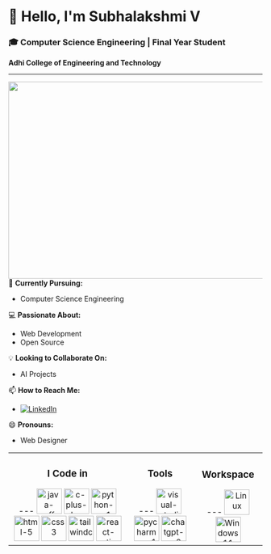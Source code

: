 # 👋 Hello, I'm Subhalakshmi V

### 🎓 Computer Science Engineering | Final Year Student
**Adhi College of Engineering and Technology**

---
<img align='right' width='550' height='390' src='https://camo.githubusercontent.com/b70081ec9c6d16a35bf18610619030bfc810cda3118051cf75ace93700e233c1/68747470733a2f2f63646e2e6472696262626c652e636f6d2f75736572732f313336343032392f73637265656e73686f74732f31363039333236382f6d656469612f36386538326137666234393034363134613930363664366235343063313462322e676966'>

🌱 **Currently Pursuing:**  
- Computer Science Engineering

💻 **Passionate About:**  
- Web Development  
- Open Source

💡 **Looking to Collaborate On:**  
- AI Projects
  
📫 **How to Reach Me:**  
- <a href="https://www.linkedin.com/in/subhalakshmi-v-38297327b">
    <img src="https://img.shields.io/badge/LinkedIn-0077B5?style=for-the-badge&logo=linkedin&logoColor=white" alt="LinkedIn"/>
  </a>
  
😄 **Pronouns:**  
- Web Designer

<table>
  <tr>
    <td align="center">
      <h3>I Code in</h3>
      ---
      <img width="50" height="50" src="https://img.icons8.com/color/50/java-coffee-cup-logo--v1.png" alt="java-coffee-cup-logo--v1"/> 
      <img width="50" height="50" src="https://img.icons8.com/fluency/50/c-plus-plus-logo.png" alt="c-plus-plus-logo"/> 
      <img width="50" height="50" src="https://img.icons8.com/color/50/python--v1.png" alt="python--v1"/> 
      <img width="50" height="50" src="https://img.icons8.com/fluency/50/html-5.png" alt="html-5"/> 
      <img width="50" height="50" src="https://img.icons8.com/color/50/css3.png" alt="css3"/> 
      <img width="50" height="50" src="https://img.icons8.com/color/50/tailwindcss.png" alt="tailwindcss"/> 
      <img width="50" height="50" src="https://img.icons8.com/color/50/react-native.png" alt="react-native"/> 
    </td>
    <td align="center">
      <h3>Tools</h3>
      ---
      <img width="50" height="50" src="https://img.icons8.com/color/50/visual-studio-code-2019.png" alt="visual-studio-code-2019"/> 
      <img width="50" height="50" src="https://img.icons8.com/color/50/pycharm--v1.png" alt="pycharm--v1"/> 
      <img width="50" height="50" src="https://img.icons8.com/fluency/50/chatgpt--v2.png" alt="chatgpt--v2"/> 
    </td>
    <td align="center">
      <h3>Workspace</h3>
      ---
      <img width="50" height="50" src="https://seeklogo.com/images/L/Linux_Tux-logo-DA252F3C21-seeklogo.com.png" alt="Linux"/>  
      <img width="50" height="50" src="https://seeklogo.com/images/W/windows-11-icon-logo-6C39629E45-seeklogo.com.png" alt="Windows 11"/>
    </td>
  </tr>
</table>

